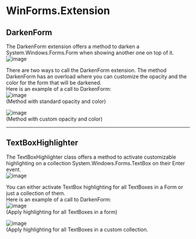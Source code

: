 # WinForms.Extension
## DarkenForm
The DarkenForm extension offers a method to darken a System.Windows.Forms.Form when showing another one on top of it.
![image](https://github.com/user-attachments/assets/1fee7fd0-11df-4039-97fb-78d0a0408ebd)

There are two ways to call the DarkenForm extension. The method DarkenForm has an overload where you can customize the opacity and the color for the form that will be darkened.  
Here is an example of a call to DarkenForm:  
![image](https://github.com/user-attachments/assets/debc3bfe-8fec-45df-a3eb-c26f9e4dcd15)  
(Method with standard opacity and color)
  
![image](https://github.com/user-attachments/assets/6552a6ad-c78c-4291-a12d-c35c42847a93)  
(Method with custom opacity and color)

-----

## TextBoxHighlighter
The TextBoxHighlighter class offers a method to activate customizable highlighting on a collection System.Windows.Forms.TextBox on their Enter event.  
![image](https://github.com/user-attachments/assets/fa039feb-57da-4a7f-bd17-cf0b5fcfa63b)

You can either activate TextBox highlighting for all TextBoxes in a Form or just a collection of them.  
Here is an example of a call to DarkenForm:  
![image](https://github.com/user-attachments/assets/e7ed2271-b89b-47b6-9150-72085381cebb)  
(Apply highlighting for all TextBoxes in a form)

![image](https://github.com/user-attachments/assets/cd5efaf5-c03a-44c8-8efd-d0c4b3d9d5d1)  
(Apply highlighting for all TextBoxes in a custom collection.
